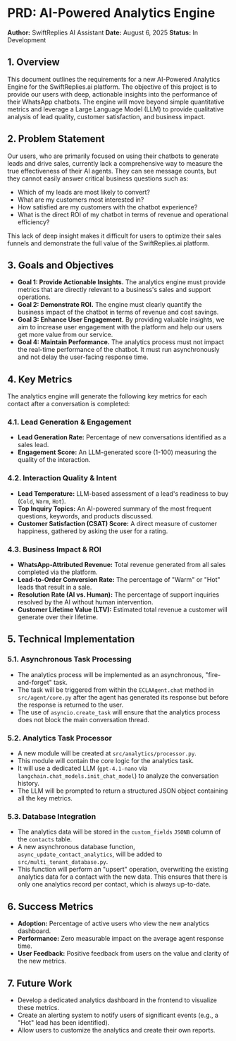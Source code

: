 # PRD: AI-Powered Analytics Engine

**Author:** SwiftReplies AI Assistant
**Date:** August 6, 2025
**Status:** In Development

## 1. Overview

This document outlines the requirements for a new AI-Powered Analytics Engine for the SwiftReplies.ai platform. The objective of this project is to provide our users with deep, actionable insights into the performance of their WhatsApp chatbots. The engine will move beyond simple quantitative metrics and leverage a Large Language Model (LLM) to provide qualitative analysis of lead quality, customer satisfaction, and business impact.

## 2. Problem Statement

Our users, who are primarily focused on using their chatbots to generate leads and drive sales, currently lack a comprehensive way to measure the true effectiveness of their AI agents. They can see message counts, but they cannot easily answer critical business questions such as:

*   Which of my leads are most likely to convert?
*   What are my customers most interested in?
*   How satisfied are my customers with the chatbot experience?
*   What is the direct ROI of my chatbot in terms of revenue and operational efficiency?

This lack of deep insight makes it difficult for users to optimize their sales funnels and demonstrate the full value of the SwiftReplies.ai platform.

## 3. Goals and Objectives

*   **Goal 1: Provide Actionable Insights.** The analytics engine must provide metrics that are directly relevant to a business's sales and support operations.
*   **Goal 2: Demonstrate ROI.** The engine must clearly quantify the business impact of the chatbot in terms of revenue and cost savings.
*   **Goal 3: Enhance User Engagement.** By providing valuable insights, we aim to increase user engagement with the platform and help our users get more value from our service.
*   **Goal 4: Maintain Performance.** The analytics process must not impact the real-time performance of the chatbot. It must run asynchronously and not delay the user-facing response time.

## 4. Key Metrics

The analytics engine will generate the following key metrics for each contact after a conversation is completed:

### 4.1. Lead Generation & Engagement
*   **Lead Generation Rate:** Percentage of new conversations identified as a sales lead.
*   **Engagement Score:** An LLM-generated score (1-100) measuring the quality of the interaction.

### 4.2. Interaction Quality & Intent
*   **Lead Temperature:** LLM-based assessment of a lead's readiness to buy (`Cold`, `Warm`, `Hot`).
*   **Top Inquiry Topics:** An AI-powered summary of the most frequent questions, keywords, and products discussed.
*   **Customer Satisfaction (CSAT) Score:** A direct measure of customer happiness, gathered by asking the user for a rating.

### 4.3. Business Impact & ROI
*   **WhatsApp-Attributed Revenue:** Total revenue generated from all sales completed via the platform.
*   **Lead-to-Order Conversion Rate:** The percentage of "Warm" or "Hot" leads that result in a sale.
*   **Resolution Rate (AI vs. Human):** The percentage of support inquiries resolved by the AI without human intervention.
*   **Customer Lifetime Value (LTV):** Estimated total revenue a customer will generate over their lifetime.

## 5. Technical Implementation

### 5.1. Asynchronous Task Processing
*   The analytics process will be implemented as an asynchronous, "fire-and-forget" task.
*   The task will be triggered from within the `ECLAAgent.chat` method in `src/agent/core.py` after the agent has generated its response but before the response is returned to the user.
*   The use of `asyncio.create_task` will ensure that the analytics process does not block the main conversation thread.

### 5.2. Analytics Task Processor
*   A new module will be created at `src/analytics/processor.py`.
*   This module will contain the core logic for the analytics task.
*   It will use a dedicated LLM (`gpt-4.1-nano` via `langchain.chat_models.init_chat_model`) to analyze the conversation history.
*   The LLM will be prompted to return a structured JSON object containing all the key metrics.

### 5.3. Database Integration
*   The analytics data will be stored in the `custom_fields` `JSONB` column of the `contacts` table.
*   A new asynchronous database function, `async_update_contact_analytics`, will be added to `src/multi_tenant_database.py`.
*   This function will perform an "upsert" operation, overwriting the existing analytics data for a contact with the new data. This ensures that there is only one analytics record per contact, which is always up-to-date.

## 6. Success Metrics

*   **Adoption:** Percentage of active users who view the new analytics dashboard.
*   **Performance:** Zero measurable impact on the average agent response time.
*   **User Feedback:** Positive feedback from users on the value and clarity of the new metrics.

## 7. Future Work

*   Develop a dedicated analytics dashboard in the frontend to visualize these metrics.
*   Create an alerting system to notify users of significant events (e.g., a "Hot" lead has been identified).
*   Allow users to customize the analytics and create their own reports.

